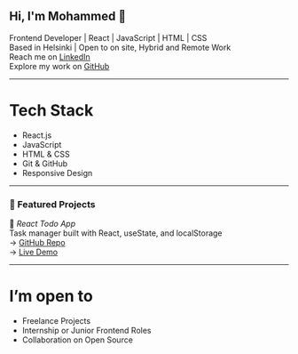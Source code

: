 <h2> Hi, I'm Mohammed 👋</h2>

 Frontend Developer | React | JavaScript | HTML | CSS  
 Based in Helsinki | Open to  on site, Hybrid and Remote Work  
 Reach me on [LinkedIn](https://www.linkedin.com/in/mohammed-al-quraishi-14a23b246/)  
 Explore my work on [GitHub](https://github.com/Muhis92)

---

# Tech Stack
- React.js
- JavaScript 
- HTML & CSS
- Git & GitHub
- Responsive Design


---

### 📌 Featured Projects

🔹 *React Todo App*  
Task manager built with React, useState, and localStorage  
→ [GitHub Repo](https://github.com/Muhis92/todo-app)  
→ [Live Demo](https://your-todo.vercel.app)

---

# I’m open to
- Freelance Projects  
- Internship or Junior Frontend Roles  
- Collaboration on Open Source
